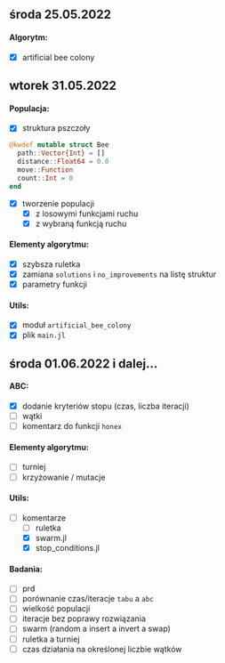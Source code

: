 ## środa 25.05.2022

#### Algorytm:

- [x] artificial bee colony

## wtorek 31.05.2022

#### Populacja:

- [x] struktura pszczoły

```julia
@kwdef mutable struct Bee
  path::Vector{Int} = []
  distance::Float64 = 0.0
  move::Function
  count::Int = 0
end
```

- [x] tworzenie populacji
  - [x] z losowymi funkcjami ruchu
  - [x] z wybraną funkcją ruchu

#### Elementy algorytmu:

- [x] szybsza ruletka
- [x] zamiana `solutions` i `no_improvements` na listę struktur
- [x] parametry funkcji

#### Utils:

- [x] moduł `artificial_bee_colony`
- [x] plik `main.jl`

## środa 01.06.2022 i dalej...

#### ABC:

- [x] dodanie kryteriów stopu (czas, liczba iteracji)
- [ ] wątki
- [ ] komentarz do funkcji `honex` 

#### Elementy algorytmu:

- [ ] turniej
- [ ] krzyżowanie / mutacje

#### Utils:

- [ ] komentarze
  - [ ] ruletka
  - [x] swarm.jl
  - [x] stop_conditions.jl

#### Badania:

- [ ] prd
- [ ] porównanie czas/iteracje `tabu` a `abc`
- [ ] wielkość populacji
- [ ] iteracje bez poprawy rozwiązania
- [ ] swarm (random a insert a invert a swap)
- [ ] ruletka a turniej
- [ ] czas działania na określonej liczbie wątków

